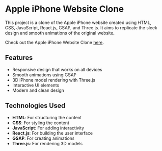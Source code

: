 # Apple iPhone Website Clone

This project is a clone of the Apple iPhone website created using HTML, CSS, JavaScript, React.js, GSAP, and Three.js. It aims to replicate the sleek design and smooth animations of the original website.

Check out the Apple iPhone Website Clone <a href="https://appleiphonewebsiteclone-shobhit112005s-projects.vercel.app/" target="_blank">here</a>.

## Features

- Responsive design that works on all devices
- Smooth animations using GSAP
- 3D iPhone model rendering with Three.js
- Interactive UI elements
- Modern and clean design

## Technologies Used

- **HTML**: For structuring the content
- **CSS**: For styling the content
- **JavaScript**: For adding interactivity
- **React.js**: For building the user interface
- **GSAP**: For creating animations
- **Three.js**: For rendering 3D models
